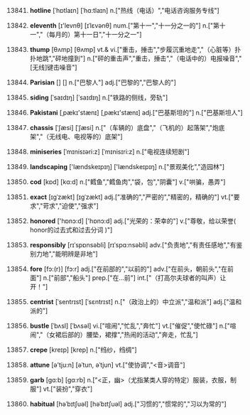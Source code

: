 13841. **hotline**
[ˈhɒtlaɪn]  [ˈhɑ:tlaɪn]
n.["热线（电话）","电话咨询服务专线"]  

13842. **eleventh**
[ɪ'levnθ]  [ɪˈlɛvənθ]
num.["第十一","十一分之一的"]  n.["第十一","（每月的）第十一日","十一分之一"]  

13843. **thump**
[θʌmp]  [θʌmp]
vt.& vi.["重击，捶击","步履沉重地走","（心脏等）扑扑地跳","砰地撞到"]  n.["砰的重击声","重击，捶击","（电话中的）电报噪音","[无线]键击噪音"]  

13844. **Parisian**
[]  []
n.["巴黎人"]  adj.["巴黎的","巴黎人的"]  

13845. **siding**
[ˈsaɪdɪŋ]  [ˈsaɪdɪŋ]
n.["铁路的侧线，旁轨"]  

13846. **Pakistani**
[ˌpækɪ'stænɪ]  [ˌpækɪ'stænɪ]
adj.["巴基斯坦的"]  n.["巴基斯坦人"]  

13847. **chassis**
[ˈʃæsi]  [ˈʃæsi]
n.["（车辆的）底盘","（飞机的）起落架","炮底架","（无线电、电视等的）底架"]  

13848. **miniseries**
[ˈmɪnisɪəri:z]  [ˈmɪnisɪri:z]
n.["电视连续短剧"]  

13849. **landscaping**
['lændskeɪpɪŋ]  ['lændskeɪpɪŋ]
n.["景观美化","造园林"]  

13850. **cod**
[kɒd]  [kɑ:d]
n.["鳕鱼","鳕鱼肉","袋，包","阴囊"]  v.["哄骗，愚弄"]  

13851. **exact**
[ɪgˈzækt]  [ɪɡˈzækt]
adj.["准确的","严密的","精密的，精确的"]  vt.["要求","苛求","迫使","强求"]  

13852. **honored**
['hɒnɔ:d]  ['hɒnɔ:d]
adj.["光荣的：荣幸的"]  v.["尊敬，给以荣誉( honor的过去式和过去分词 )"]  

13853. **responsibly**
[rɪˈspɒnsəbli]  [rɪˈspɑ:nsəbli]
adv.["负责地","有责任感地","有鉴别力地","能明辨是非地"]  

13854. **fore**
[fɔ:(r)]  [fɔ:r]
adj.["在前部的","以前的"]  adv.["在前头，朝前头","在前面"]  n.["前部","船头"]  prep.["在…前"]  int.["（打高尔夫球者的叫声）让开！"]  

13855. **centrist**
[ˈsentrɪst]  [ˈsɛntrɪst]
n.["（政治上的）中立派","温和派"]  adj.["温和派的"]  

13856. **bustle**
[ˈbʌsl]  [ˈbʌsəl]
vi.["喧闹","忙乱","奔忙"]  vt.["催促","使忙碌"]  n.["喧闹","（女裙后部的）腰垫，裙撑","热闹的活动","奔走，忙乱"]  

13857. **crepe**
[kreɪp]  [krep]
n.["绉纱，绉绸"]  

13858. **attune**
[ə'tju:n]  [əˈtun, əˈtjun]
vt.["使协调","<音>调音"]  

13859. **garb**
[gɑ:b]  [gɑ:rb]
n.["<正，幽>（尤指某类人穿的特定）服装，衣服，制服"]  vt.["装扮","穿衣"]  

13860. **habitual**
[həˈbɪtʃuəl]  [həˈbɪtʃuəl]
adj.["习惯的","惯常的","习以为常的"]  


